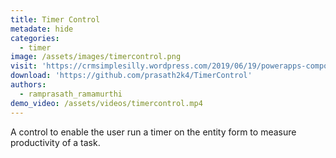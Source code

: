 ```yaml
---
title: Timer Control
metadate: hide
categories:
  - timer
image: /assets/images/timercontrol.png
visit: 'https://crmsimplesilly.wordpress.com/2019/06/19/powerapps-component-framework-start-stop-clock-control/'
download: 'https://github.com/prasath2k4/TimerControl'
authors:
  - ramprasath_ramamurthi
demo_video: /assets/videos/timercontrol.mp4
---
```


A control to enable the user run a timer on the entity form to measure productivity of a task.
